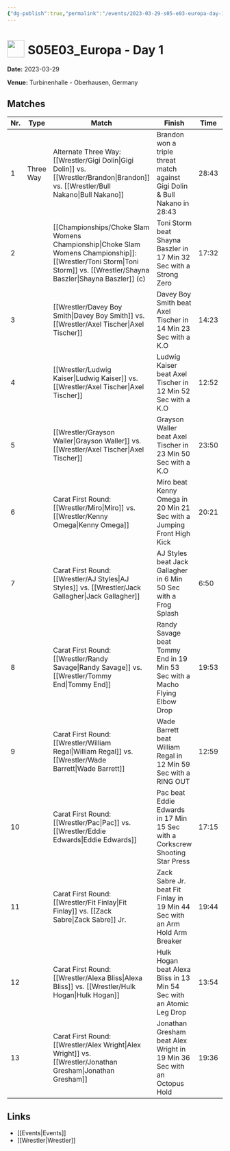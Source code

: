 ```yaml
---
{"dg-publish":true,"permalink":"/events/2023-03-29-s05-e03-europa-day-1/","title":"S05E03_Europa - Day 1","noteIcon":""}
---
```



# <img src="https://github.com/CptSpaulding1980/choke-slam-wrestling/releases/download/images/ChokeSlam.png" width="40" style="vertical-align:bottom; margin-right:8px;">**S05E03_Europa - Day 1**

**Date:** 2023-03-29

**Venue:** Turbinenhalle - Oberhausen, Germany

## Matches

| Nr. | Type | Match | Finish | Time | Rating | Score |
|-----|------|-------|--------|------|--------|-------|
| 1 | Three Way | Alternate Three Way: [[Wrestler/Gigi Dolin\|Gigi Dolin]] vs. [[Wrestler/Brandon\|Brandon]] vs. [[Wrestler/Bull Nakano\|Bull Nakano]] | Brandon won a triple threat match against Gigi Dolin & Bull Nakano in  28:43 | 28:43 | ★★★★★1/2 | 104 |
| 2 |  | [[Championships/Choke Slam Womens Championship\|Choke Slam Womens Championship]]: [[Wrestler/Toni Storm\|Toni Storm]] vs. [[Wrestler/Shayna Baszler\|Shayna Baszler]] (c) | Toni Storm beat Shayna Baszler in 17 Min 32 Sec with a Strong Zero | 17:32 | ★★★★1/4 | 90 |
| 3 |  | [[Wrestler/Davey Boy Smith\|Davey Boy Smith]] vs. [[Wrestler/Axel Tischer\|Axel Tischer]] | Davey Boy Smith beat Axel Tischer in 14 Min 23 Sec with a K.O | 14:23 | ★★★3/4 | 80 |
| 4 |  | [[Wrestler/Ludwig Kaiser\|Ludwig Kaiser]] vs. [[Wrestler/Axel Tischer\|Axel Tischer]] | Ludwig Kaiser beat Axel Tischer in 12 Min 52 Sec with a K.O | 12:52 | ★★★1/2 | 77 |
| 5 |  | [[Wrestler/Grayson Waller\|Grayson Waller]] vs. [[Wrestler/Axel Tischer\|Axel Tischer]] | Grayson Waller beat Axel Tischer in 23 Min 50 Sec with a K.O | 23:50 | ★★★3/4 | 83 |
| 6 |  | Carat First Round: [[Wrestler/Miro\|Miro]] vs. [[Wrestler/Kenny Omega\|Kenny Omega]] | Miro beat Kenny Omega in 20 Min 21 Sec with a Jumping Front High Kick | 20:21 | ★★★★3/4 | 98 |
| 7 |  | Carat First Round: [[Wrestler/AJ Styles\|AJ Styles]] vs. [[Wrestler/Jack Gallagher\|Jack Gallagher]] | AJ Styles beat Jack Gallagher in 6 Min 50 Sec with a Frog Splash | 6:50 | ★★ | 63 |
| 8 |  | Carat First Round: [[Wrestler/Randy Savage\|Randy Savage]] vs. [[Wrestler/Tommy End\|Tommy End]] | Randy Savage beat Tommy End in 19 Min 53 Sec with a Macho Flying Elbow Drop | 19:53 | ★★★★3/4 | 98 |
| 9 |  | Carat First Round: [[Wrestler/William Regal\|William Regal]] vs. [[Wrestler/Wade Barrett\|Wade Barrett]] | Wade Barrett beat William Regal in 12 Min 59 Sec with a RING OUT | 12:59 | ★★★★1/4 | 90 |
| 10 |  | Carat First Round: [[Wrestler/Pac\|Pac]] vs. [[Wrestler/Eddie Edwards\|Eddie Edwards]] | Pac beat Eddie Edwards in 17 Min 15 Sec with a Corkscrew Shooting Star Press | 17:15 | ★★★★★ | 100 |
| 11 |  | Carat First Round: [[Wrestler/Fit Finlay\|Fit Finlay]] vs. [[Zack Sabre\|Zack Sabre]] Jr. | Zack Sabre Jr. beat Fit Finlay in 19 Min 44 Sec with an Arm Hold Arm Breaker | 19:44 | ★★★★1/2 | 93 |
| 12 |  | Carat First Round: [[Wrestler/Alexa Bliss\|Alexa Bliss]] vs. [[Wrestler/Hulk Hogan\|Hulk Hogan]] | Hulk Hogan beat Alexa Bliss in 13 Min 54 Sec with an Atomic Leg Drop | 13:54 | ★★★3/4 | 81 |
| 13 |  | Carat First Round: [[Wrestler/Alex Wright\|Alex Wright]] vs. [[Wrestler/Jonathan Gresham\|Jonathan Gresham]] | Jonathan Gresham beat Alex Wright in 19 Min 36 Sec with an Octopus Hold | 19:36 | ★★★★1/4 | 90 |

## Links
- [[Events\|Events]]
- [[Wrestler\|Wrestler]]

